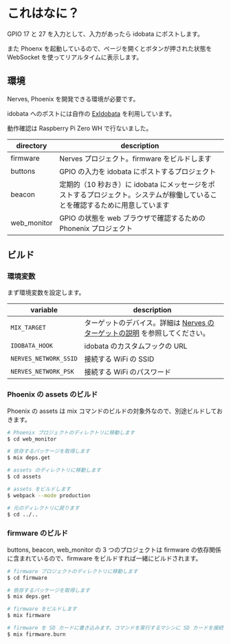 # これはなに？

GPIO 17 と 27 を入力として、入力があったら idobata にポストします。

また Phoenx を起動しているので、ページを開くとボタンが押された状態を WebSocket を使ってリアルタイムに表示します。

## 環境

Nerves, Phoenix を開発できる環境が必要です。

idobata へのポストには自作の [ExIdobata](https://github.com/mattsan/ex_idobata) を利用しています。

動作確認は Raspberry Pi Zero WH で行ないました。

| directory | description |
|---|---|
| firmware | Nerves プロジェクト。firmware をビルドします |
| buttons | GPIO の入力を idobata にポストするプロジェクト |
| beacon | 定期的（10 秒おき）に idobata にメッセージをポストするプロジェクト。システムが稼働していることを確認するために用意しています |
| web_monitor | GPIO の状態を web ブラウザで確認するための Phonenix プロジェクト |

## ビルド

### 環境変数

まず環境変数を設定します。

| variable | description |
|---|---|
| `MIX_TARGET` | ターゲットのデバイス。詳細は [Nerves のターゲットの説明](https://hexdocs.pm/nerves/targets.html) を参照してください。 |
| `IDOBATA_HOOK` | idobata のカスタムフックの URL |
| `NERVES_NETWORK_SSID` | 接続する WiFi の SSID |
| `NERVES_NETWORK_PSK` | 接続する WiFi のパスワード |

### Phoenix の assets のビルド

Phoenix の assets は mix コマンドのビルドの対象外なので、別途ビルドしておきます。

```sh
# Phoenix プロジェクトのディレクトリに移動します
$ cd web_monitor

# 依存するパッケージを取得します
$ mix deps.get

# assets のディレクトリに移動します
$ cd assets

# assets をビルドします
$ webpack --mode production

# 元のディレクトリに戻ります
$ cd ../..
```

### firmware のビルド

buttons, beacon, web_monitor の 3 つのプロジェクトは firmware の依存関係に含まれているので、firmware をビルドすれば一緒にビルドされます。

```sh
# firmware プロジェクトのディレクトリに移動します
$ cd firmware

# 依存するパッケージを取得します
$ mix deps.get

# firmware をビルドします
$ mix firmware

# firmware を SD カードに書き込みます。コマンドを実行するマシンに SD カードを接続し、マシンに認識されてたらこのコマンドを実行してください
$ mix firmware.burn
```
